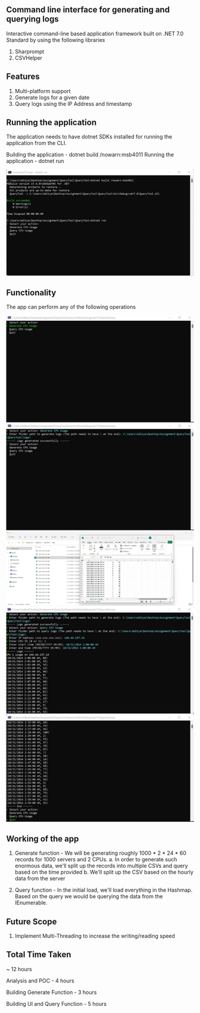 ## Command line interface for generating and querying logs

Interactive command-line based application framework built on .NET 7.0 Standard by using the following libraries

1. Sharprompt
2. CSVHelper

## Features

1. Multi-platform support
2. Generate logs for a given date
3. Query logs using the IP Address and timestamp

## Running the application

The application needs to have dotnet SDKs installed for running the application from the CLI.

Building the application - dotnet build /nowarn:msb4011
Running the application - dotnet run

![](images/Running%20Application.jpg)

## Functionality

The app can perform any of the following operations

![](images/Initial%20Screen.jpg)
![](images/Logs%20Generation.jpg)
![](images/Logs%20Output.jpg)
![](images/Query%20Usage.jpg)
![](images/Quit.jpg)

## Working of the app

1. Generate function - We will be generating roughly 1000 * 2 * 24 * 60 records for 1000 servers and 2 CPUs.
    a. In order to generate such enormous data, we'll split up the records into multiple CSVs and query based on the time provided
    b. We'll split up the CSV based on the hourly data from the server

2. Query function - In the initial load, we'll load everything in the Hashmap. Based on the query we would be querying the data from the IEnumerable. 

## Future Scope
1. Implement Multi-Threading to increase the writing/reading speed

## Total Time Taken 

~ 12 hours

Analysis and POC - 4 hours

Building Generate Function - 3 hours

Building UI and Query Function - 5 hours